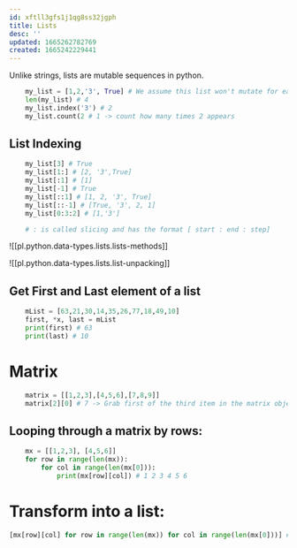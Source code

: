 ```yaml
---
id: xftll3gfs1j1qg8ss32jgph
title: Lists
desc: ''
updated: 1665262782769
created: 1665242229441
---
```

Unlike strings, lists are mutable sequences in python.

```python
    my_list = [1,2,'3', True] # We assume this list won't mutate for each example below.
    len(my_list) # 4
    my_list.index('3') # 2
    my_list.count(2 # 1 -> count how many times 2 appears
```
## List Indexing
```python
    my_list[3] # True
    my_list[1:] # [2, '3',True]
    my_list[:1] # [1]
    my_list[-1] # True
    my_list[::1] # [1, 2, '3', True]
    my_list[::-1] # [True, '3', 2, 1]
    my_list[0:3:2] # [1,'3']

    # : is called slicing and has the format [ start : end : step]
```
![[pl.python.data-types.lists.lists-methods]]

![[pl.python.data-types.lists.list-unpacking]]

## Get First and Last element of a list
```python
    mList = [63,21,30,14,35,26,77,18,49,10]
    first, *x, last = mList
    print(first) # 63
    print(last) # 10
```

# Matrix
```python
    matrix = [[1,2,3],[4,5,6],[7,8,9]]
    matrix[2][0] # 7 -> Grab first of the third item in the matrix object
```
## Looping through a matrix by rows:
```python
    mx = [[1,2,3], [4,5,6]]
    for row in range(len(mx)):
        for col in range(len(mx[0])):
            print(mx[row][col]) # 1 2 3 4 5 6
```

# Transform into a list: 
```python
[mx[row][col] for row in range(len(mx)) for col in range(len(mx[0]))] # [1,2,3,4,5,6]
```